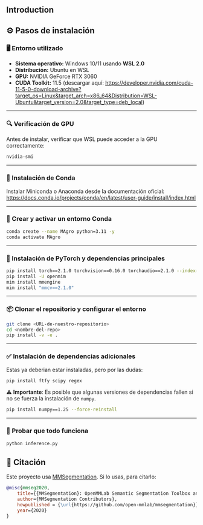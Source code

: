 ## Introduction
## ⚙️ Pasos de instalación

### 🖥️ Entorno utilizado

- **Sistema operativo:** Windows 10/11 usando **WSL 2.0**
- **Distribución:** Ubuntu en WSL
- **GPU:** NVIDIA GeForce RTX 3060
- **CUDA Toolkit:** 11.5 (descargar aquí: https://developer.nvidia.com/cuda-11-5-0-download-archive?target_os=Linux&target_arch=x86_64&Distribution=WSL-Ubuntu&target_version=2.0&target_type=deb_local)

---

### 🔍 Verificación de GPU

Antes de instalar, verificar que WSL puede acceder a la GPU correctamente:

```bash
nvidia-smi
```

---

### 🐍 Instalación de Conda

Instalar Miniconda o Anaconda desde la documentación oficial:  
https://docs.conda.io/projects/conda/en/latest/user-guide/install/index.html

---

### 🧪 Crear y activar un entorno Conda

```bash
conda create --name MAgro python=3.11 -y
conda activate MAgro
```

---

### 🔧 Instalación de PyTorch y dependencias principales

```bash
pip install torch==2.1.0 torchvision==0.16.0 torchaudio==2.1.0 --index-url https://download.pytorch.org/whl/cu118
pip install -U openmim
mim install mmengine
mim install "mmcv==2.1.0"
```

---

### 📦 Clonar el repositorio y configurar el entorno

```bash
git clone <URL-de-nuestro-repositorio>
cd <nombre-del-repo>
pip install -v -e .
```

---

### ✅ Instalación de dependencias adicionales

Estas ya deberian estar instaladas, pero por las dudas:

```bash
pip install ftfy scipy regex
```

⚠️ **Importante**: Es posible que algunas versiones de dependencias fallen si no se fuerza la instalación de `numpy`.

```bash
pip install numpy==1.25 --force-reinstall
```

---

### 🚀 Probar que todo funciona

```bash
python inference.py
```


## 📖 Citación

Este proyecto usa [MMSegmentation](https://github.com/open-mmlab/mmsegmentation). Si lo usas, para citarlo:

```bibtex
@misc{mmseg2020,
    title={{MMSegmentation}: OpenMMLab Semantic Segmentation Toolbox and Benchmark},
    author={MMSegmentation Contributors},
    howpublished = {\url{https://github.com/open-mmlab/mmsegmentation}},
    year={2020}
}

